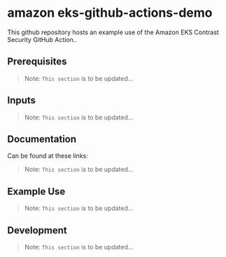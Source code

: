 # amazon eks-github-actions-demo

This github repository hosts an example use of the Amazon EKS Contrast Security GitHub Action..

## Prerequisites

> Note: `This section` is to be updated...

## Inputs

> Note: `This section` is to be updated...

## Documentation

Can be found at these links:

> Note: `This section` is to be updated...

## Example Use

> Note: `This section` is to be updated...
## Development

> Note: `This section` is to be updated...
